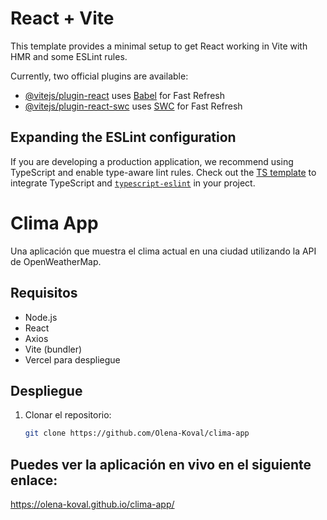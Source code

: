 # React + Vite

This template provides a minimal setup to get React working in Vite with HMR and some ESLint rules.

Currently, two official plugins are available:

- [@vitejs/plugin-react](https://github.com/vitejs/vite-plugin-react/blob/main/packages/plugin-react/README.md) uses [Babel](https://babeljs.io/) for Fast Refresh
- [@vitejs/plugin-react-swc](https://github.com/vitejs/vite-plugin-react-swc) uses [SWC](https://swc.rs/) for Fast Refresh

## Expanding the ESLint configuration

If you are developing a production application, we recommend using TypeScript and enable type-aware lint rules. Check out the [TS template](https://github.com/vitejs/vite/tree/main/packages/create-vite/template-react-ts) to integrate TypeScript and [`typescript-eslint`](https://typescript-eslint.io) in your project.

# Clima App

Una aplicación que muestra el clima actual en una ciudad utilizando la API de OpenWeatherMap.

## Requisitos

- Node.js
- React
- Axios
- Vite (bundler)
- Vercel para despliegue

## Despliegue

1. Clonar el repositorio:
   ```bash
   git clone https://github.com/Olena-Koval/clima-app


## Puedes ver la aplicación en vivo en el siguiente enlace:

https://olena-koval.github.io/clima-app/